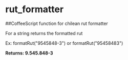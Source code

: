 # rut_formatter

##CoffeeScript function for chilean rut formatter

For a string returns the formatted rut

Ex: formatRut("9545848-3") or formatRut("95458483")

**Returns: 9.545.848-3**
